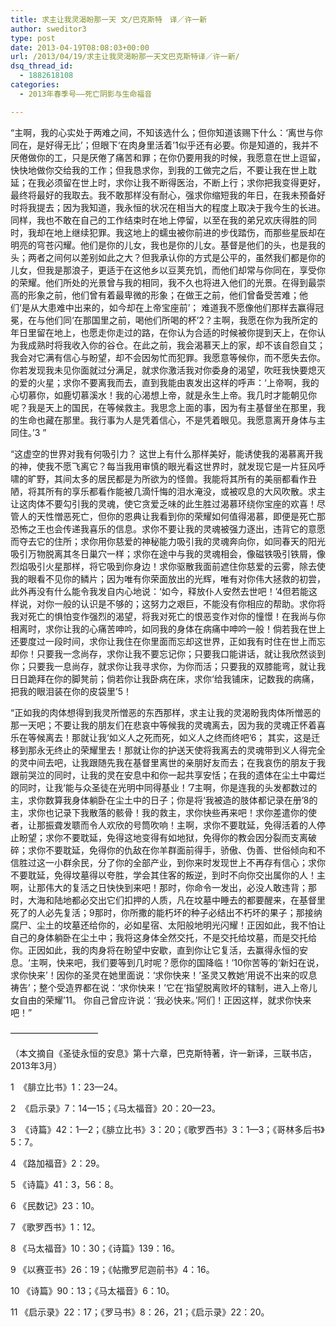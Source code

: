 ```yaml
---
title: 求主让我灵渴盼那一天 文/巴克斯特　译／许一新
author: sweditor3
type: post
date: 2013-04-19T08:08:03+00:00
url: /2013/04/19/求主让我灵渴盼那一天文巴克斯特译／许一新/
dsq_thread_id:
  - 1882618108
categories:
  - 2013年春季号——死亡阴影与生命福音

---
```

“主啊，我的心实处于两难之间，不知该选什么；但你知道该赐下什么：‘离世与你同在，是好得无比’；但眼下‘在肉身里活着’1似乎还有必要。你是知道的，我并不厌倦做你的工，只是厌倦了痛苦和罪；在你仍要用我的时候，我愿意在世上逗留，快快地做你交给我的工作；但我恳求你，到我的工做完之后，不要让我在世上耽延；在我必须留在世上时，求你让我不断得医治，不断上行；求你把我变得更好，最终将最好的我取去。我不敢那样没有耐心，强求你缩短我的年日，在我未预备好时将我提去；因为我知道，我永恒的状况在相当大的程度上取决于我今生的长进。同样，我也不敢在自己的工作结束时在地上停留，以至在我的弟兄欢庆得胜的同时，我却在地上继续犯罪。我这地上的蠕虫被你前进的步伐踏伤，而那些星辰却在明亮的穹苍闪耀。他们是你的儿女，我也是你的儿女。基督是他们的头，也是我的头；两者之间何以差别如此之大？但我承认你的方式是公平的，虽然我们都是你的儿女，但我是那浪子，更适于在这他乡以豆荚充饥，而他们却常与你同在，享受你的荣耀。他们所处的光景曾与我的相同，我不久也将进入他们的光景。在得到最崇高的形象之前，他们曾有着最卑微的形象；在做王之前，他们曾备受苦难；他们‘是从大患难中出来的，如今却在上帝宝座前’； 难道我不愿像他们那样去赢得冠冕，在与他们同‘在那国里之前，喝他们所喝的杯’2？主啊，我愿在你为我所定的年日里留在地上，也愿走你走过的路，在你认为合适的时候被你提到天上，在你认为我成熟时将我收入你的谷仓。在此之前，我会渴慕天上的家，却不该自怨自艾；我会对它满有信心与盼望，却不会因匆忙而犯罪。我愿意等候你，而不愿失去你。你若发现我未见你面就过分满足，就求你激活我对你委身的渴望，吹旺我快要熄灭的爱的火星；求你不要离我而去，直到我能由衷发出这样的呼声：‘上帝啊，我的心切慕你，如鹿切慕溪水！我的心渴想上帝，就是永生上帝。我几时才能朝见你呢？我是天上的国民，在等候救主。我思念上面的事，因为有主基督坐在那里，我的生命也藏在那里。我行事为人是凭着信心，不是凭着眼见。我愿意离开身体与主同住。’3 ”

“这虚空的世界对我有何吸引力？ 这世上有什么那样美好，能诱使我的渴慕离开我的神，使我不愿飞离它？每当我用审慎的眼光看这世界时，就发现它是一片狂风呼啸的旷野，其间太多的居民都是为所欲为的怪兽。我能将其所有的美丽都看作丑陋，将其所有的享乐都看作能被几滴忏悔的泪水淹没，或被叹息的大风吹散。求主让这肉体不要勾引我的灵魂，使它贪爱乏味的此生胜过渴慕环绕你宝座的欢喜！尽管人的天性憎恶死亡，但你的恩典让我看到你的荣耀如何值得渴慕，即便是死亡那恐怖之王也会传递我喜乐的信息。求你不要让我的灵魂被强力逐出，违背它的意愿而夺去它的住所；求你用你慈爱的神秘能力吸引我的灵魂奔向你，如同春天的阳光吸引万物脱离其冬日巢穴一样；求你在途中与我的灵魂相会，像磁铁吸引铁屑，像烈焰吸引火星那样，将它吸到你身边！求你驱散我面前遮住你慈爱的云雾，除去使我的眼看不见你的鳞片；因为唯有你荣面放出的光辉，唯有对你伟大拯救的初尝，此外再没有什么能令我发自内心地说：‘如今，释放仆人安然去世吧！’4但若能这样说，对你一般的认识是不够的；这努力之艰巨，不能没有你相应的帮助。求你将我对死亡的惧怕变作强烈的渴望，将我对死亡的恨恶变作对你的憧憬！在我尚与你相离时，求你让我的心痛苦呻吟，如同我的身体在病痛中呻吟一般！倘若我在世上还要度过一段时间，求你让我住在你里面而忘却这世界，正如我有时住在世上而忘却你！只要我一念尚存，求你让我不要忘记你；只要我口能讲话，就让我欣然谈到你；只要我一息尚存，就求你让我寻求你，为你而活；只要我的双膝能弯，就让我日日跪拜在你的脚凳前；倘若你让我卧病在床，求你‘给我铺床，记数我的病痛，把我的眼泪装在你的皮袋里’5！

“正如我的肉体想得到我灵所憎恶的东西那样，求主让我的灵渴盼我肉体所憎恶的那一天吧；不要让我的朋友们在悲哀中等候我的灵魂离去，因为我的灵魂正怀着喜乐在等候离去！那就让我‘如义人之死而死，如义人之终而终吧’6； 其实，这是迁移到那永无终止的荣耀里去！那就让你的护送天使将我离去的灵魂带到义人得完全的灵中间去吧，让我跟随先我在基督里离世的亲朋好友而去；在我哀伤的朋友于我跟前哭泣的同时，让我的灵在安息中和你一起共享安恬；在我的遗体在尘土中霉烂的同时，让我‘能与众圣徒在光明中同得基业！’7主啊，你是连我的头发都数过的主，求你数算我身体躺卧在尘土中的日子；你是将‘我被造的肢体都记录在册’8的主，求你也记录下我散落的骸骨！我的救主，求你快些再来吧！求你差遣你的使者，让那振聋发聩而令人欢欣的号筒吹响！主啊，求你不要耽延，免得活着的人停止盼望；求你不要耽延，免得这地变得有如地狱，免得你的教会因分裂而支离破碎；求你不要耽延，免得你的仇敌在你羊群面前得手，骄傲、伪善、世俗倾向和不信胜过这一小群余民，分了你的全部产业，到你来时发现世上不再存有信心；求你不要耽延，免得坟墓得以夸胜，学会其住客的叛逆，到时不向你交出属你的人！主啊，让那伟大的复活之日快快到来吧！那时，你命令一发出，必没人敢违背；那时，大海和陆地都必交出它们扣押的人质，凡在坟墓中睡去的都要醒来，在基督里死了的人必先复活；9那时，你所撒的能朽坏的种子必结出不朽坏的果子；那接纳腐尸、尘土的坟墓还给你的，必如星宿、太阳般地明光闪耀！正因如此，我不怕让自己的身体躺卧在尘土中；我将这身体全然交托，不是交托给坟墓，而是交托给你。正因如此，我的肉身将在盼望中安歇，直到你让它复活，去赢得永恒的安息。‘主啊，快来吧，我们要等到几时呢？愿你的国降临！’10你苦等的‘新妇在说，求你快来’！因你的圣灵在她里面说：‘求你快来！’圣灵又教她‘用说不出来的叹息祷告’；整个受造界都在说：‘求你快来！’它在‘指望脱离败坏的辖制，进入上帝儿女自由的荣耀’11。 你自己曾应许说：‘我必快来。’阿们！正因这样，就求你快来吧！”

——————————

（本文摘自《圣徒永恒的安息》第十六章，巴克斯特著，许一新译，三联书店，2013年3月）

1  《腓立比书》1：23—24。

2  《启示录》7：14—15；《马太福音》20：20—23。

3  《诗篇》42：1—2；《腓立比书》3：20；《歌罗西书》3：1—3；《哥林多后书》5：7。

4 《路加福音》2：29。

5 《诗篇》41：3，56：8。

6 《民数记》23：10。

7 《歌罗西书》1：12。

8 《马太福音》10：30；《诗篇》139：16。

9 《以赛亚书》26：19；《帖撒罗尼迦前书》4：16。

10 《诗篇》90：13；《马太福音》6：10。

11 《启示录》22：17；《罗马书》8：26，21；《启示录》22：20。